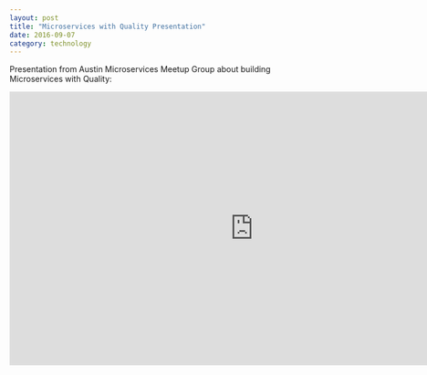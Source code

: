 ```yaml
---
layout: post
title: "Microservices with Quality Presentation"
date: 2016-09-07
category: technology
---
```


Presentation from Austin Microservices Meetup Group about building Microservices with Quality:

<iframe width="853" height="480", src="https://www.youtube.com/embed/QKksQQ09SPw" frameborder="0" allowfullscreen>
</iframe>
